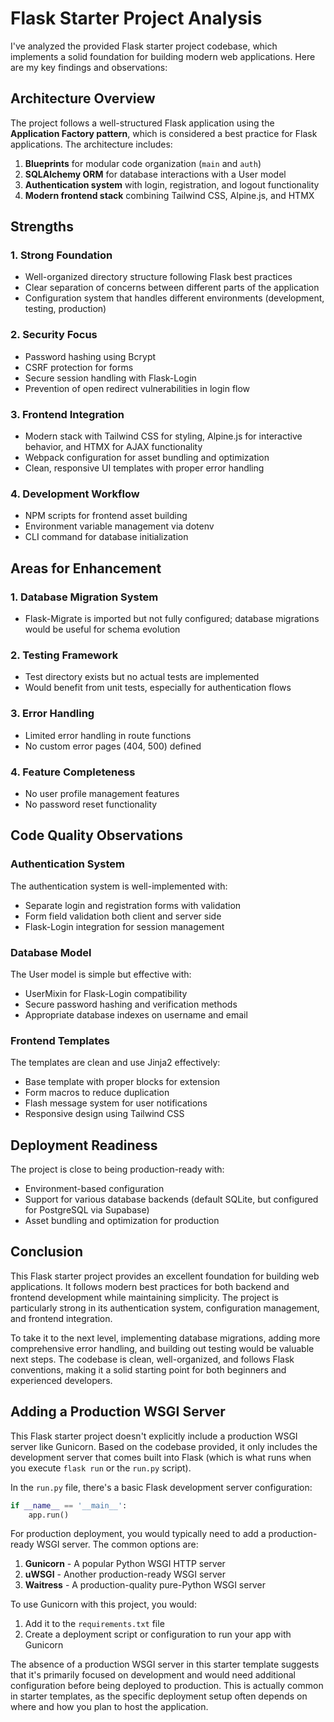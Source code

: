 # Flask Starter Project Analysis

I've analyzed the provided Flask starter project codebase, which implements a solid foundation for building modern web applications. Here are my key findings and observations:

## Architecture Overview

The project follows a well-structured Flask application using the **Application Factory pattern**, which is considered a best practice for Flask applications. The architecture includes:

1. **Blueprints** for modular code organization (`main` and `auth`)
2. **SQLAlchemy ORM** for database interactions with a User model
3. **Authentication system** with login, registration, and logout functionality
4. **Modern frontend stack** combining Tailwind CSS, Alpine.js, and HTMX

## Strengths

### 1. Strong Foundation
- Well-organized directory structure following Flask best practices
- Clear separation of concerns between different parts of the application
- Configuration system that handles different environments (development, testing, production)

### 2. Security Focus
- Password hashing using Bcrypt
- CSRF protection for forms
- Secure session handling with Flask-Login
- Prevention of open redirect vulnerabilities in login flow

### 3. Frontend Integration
- Modern stack with Tailwind CSS for styling, Alpine.js for interactive behavior, and HTMX for AJAX functionality
- Webpack configuration for asset bundling and optimization
- Clean, responsive UI templates with proper error handling

### 4. Development Workflow
- NPM scripts for frontend asset building
- Environment variable management via dotenv
- CLI command for database initialization

## Areas for Enhancement

### 1. Database Migration System
- Flask-Migrate is imported but not fully configured; database migrations would be useful for schema evolution

### 2. Testing Framework
- Test directory exists but no actual tests are implemented
- Would benefit from unit tests, especially for authentication flows

### 3. Error Handling
- Limited error handling in route functions
- No custom error pages (404, 500) defined

### 4. Feature Completeness
- No user profile management features
- No password reset functionality

## Code Quality Observations

### Authentication System
The authentication system is well-implemented with:
- Separate login and registration forms with validation
- Form field validation both client and server side
- Flask-Login integration for session management

### Database Model
The User model is simple but effective with:
- UserMixin for Flask-Login compatibility
- Secure password hashing and verification methods
- Appropriate database indexes on username and email

### Frontend Templates
The templates are clean and use Jinja2 effectively:
- Base template with proper blocks for extension
- Form macros to reduce duplication
- Flash message system for user notifications
- Responsive design using Tailwind CSS

## Deployment Readiness

The project is close to being production-ready with:
- Environment-based configuration
- Support for various database backends (default SQLite, but configured for PostgreSQL via Supabase)
- Asset bundling and optimization for production

## Conclusion

This Flask starter project provides an excellent foundation for building web applications. It follows modern best practices for both backend and frontend development while maintaining simplicity. The project is particularly strong in its authentication system, configuration management, and frontend integration.

To take it to the next level, implementing database migrations, adding more comprehensive error handling, and building out testing would be valuable next steps. The codebase is clean, well-organized, and follows Flask conventions, making it a solid starting point for both beginners and experienced developers.

## Adding a Production WSGI Server

This Flask starter project doesn't explicitly include a production WSGI server like Gunicorn. Based on the codebase provided, it only includes the development server that comes built into Flask (which is what runs when you execute `flask run` or the `run.py` script).

In the `run.py` file, there's a basic Flask development server configuration:

```python
if __name__ == '__main__':
    app.run()
```

For production deployment, you would typically need to add a production-ready WSGI server. The common options are:

1. **Gunicorn** - A popular Python WSGI HTTP server
2. **uWSGI** - Another production-ready WSGI server
3. **Waitress** - A production-quality pure-Python WSGI server

To use Gunicorn with this project, you would:

1. Add it to the `requirements.txt` file
2. Create a deployment script or configuration to run your app with Gunicorn

The absence of a production WSGI server in this starter template suggests that it's primarily focused on development and would need additional configuration before being deployed to production. This is actually common in starter templates, as the specific deployment setup often depends on where and how you plan to host the application.